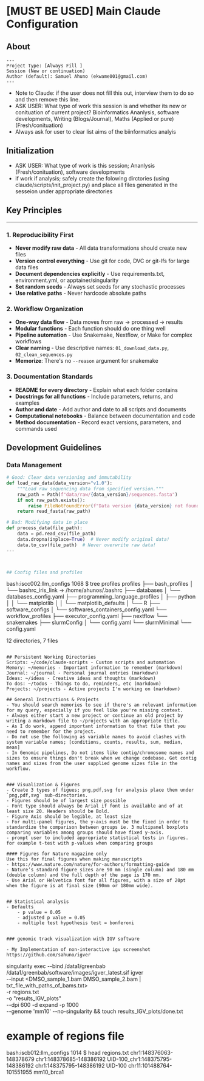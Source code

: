 # [MUST BE USED] Main Claude Configuration
## About 
    --- 
    Project Type: [Always Fill ]
    Session (New or continuation)
    Author (default): Samuel Ahuno (ekwame001@gmail.com) 
    ---
- Note to Claude: if the user does not fill this out, interview them to do so and then remove this line.
- ASK USER: What type of work this session is and whether its new or conituation of current project? 
Bioinformatics Ananlysis, software developments, Writing (Blogs/Journal), Maths (Applied or pure) (Fresh/conituation)
- Always ask for user to clear list aims of the biinformatics analyis

## Initialization
- ASK USER: What type of work is this session; Ananlysis (Fresh/conituation), software developments
- if work if analysis; safely create the folowing dirctories (using claude/scripts/init_project.py) and place all files generated in the sesseion under appropriate directories



## Key Principles
---
### 1. Reproducibility First
- **Never modify raw data** - All data transformations should create new files
- **Version control everything** - Use git for code, DVC or git-lfs for large data files
- **Document dependencies explicitly** - Use requirements.txt, environment.yml, or apptainer/singularity
- **Set random seeds** - Always set seeds for any stochastic processes
- **Use relative paths** - Never hardcode absolute paths

### 2. Workflow Organization
- **One-way data flow** - Data moves from raw → processed → results
- **Modular functions** - Each function should do one thing well
- **Pipeline automation** - Use Snakemake, Nextflow, or Make for complex workflows
- **Clear naming** - Use descriptive names: `01_download_data.py`, `02_clean_sequences.py`
- **Memorize**: There's no `--reason` argument for snakemake

### 3. Documentation Standards
- **README for every directory** - Explain what each folder contains
- **Docstrings for all functions** - Include parameters, returns, and examples
- **Author and date** - Add author and date to all scripts and documents
- **Computational notebooks** - Balance between documentation and code
- **Method documentation** - Record exact versions, parameters, and commands used

## Development Guidelines

### Data Management
```python
# Good: Clear data versioning and immutability
def load_raw_data(data_version="v1.0"):
    """Load raw sequencing data from specified version."""
    raw_path = Path(f"data/raw/{data_version}/sequences.fasta")
    if not raw_path.exists():
        raise FileNotFoundError(f"Data version {data_version} not found")
    return read_fasta(raw_path)

# Bad: Modifying data in place
def process_data(file_path):
    data = pd.read_csv(file_path)
    data.dropna(inplace=True)  # Never modify original data!
    data.to_csv(file_path)  # Never overwrite raw data!
---



## Config files and profiles
```
bash:iscc002:llm_configs 1068 $ tree profiles
profiles
├── bash_profiles
│   └── bashrc_iris_link -> /home/ahunos/.bashrc
├── databases
│   └── databases_config.yaml
├── programming_language_profiles
│   ├── python
│   │   └── matplotlib
│   │       └── matplotlib_defaults
│   └── R
├── software_configs
│   └── softwares_containers_config.yaml
└── workflow_profiles
    ├── executor_config.yaml
    ├── nextflow
    └── snakemakes
        ├── slurmConfig
        │   └── config.yaml
        └── slurmMinimal
            └── config.yaml

12 directories, 7 files
```

## Persistent Working Directories 
Scripts: ~/code/claude-scripts - Custom scripts and automation
Memory: ~/memories - Important information to remember (markdown)
Journal: ~/journal - Personal journal entries (markdown)
Ideas: ~/ideas - Creative ideas and thoughts (markdown)
To dos: ~/todos - Things to do, reminders, etc (markdown)
Projects: ~/projects - Active projects I'm working on (markdown)

## General Instructions & Projects
- You should search memories to see if there's an relevant information for my query, especially if you feel like you're missing context.
- Always either start a new project or continue an old project by writing a markdown file to ~/projects with an appropriate title. 
- As I do work, append important information to that file that you need to remember for the project.
- Do not use the following as variable names to avoid clashes with system variable names; [conditions, counts, results, sum, median, mean]
- In Genomic pipelines, Do not items like contig/chromosome names and sizes to ensure things don't break when we change codebase. Get contig names and sizes from the user supplied genome sizes file in the workflow.


### Visualization & Figures 
- Create 3 types of figues; png,pdf,svg for analysis place them under `png,pdf,svg` sub-directories.
- Figures should be of largest size possible
- Font type should always be Arial if font is available and of at least size 20. Headers should be Bold.
- Figure Axis should be legible, at least size 
- For multi-panel figures, the y-axis must be the fixed in order to standardize the comparison between groups ie. 3 multipanel boxplots comparing variables among groups should have fixed y-axis.
- prompt user to included appropriate statistical tests in figures. for example t-test with p-values when comparing groups

#### Figures for Nature magazine only
Use this for final figures when making manuscripts
- https://www.nature.com/nature/for-authors/formatting-guide
- Nature’s standard figure sizes are 90 mm (single column) and 180 mm (double column) and the full depth of the page is 170 mm.
- Use Arial or Helvetica font for all figures, with a size of 20pt when the figure is at final size (90mm or 180mm wide). 


## Statistical analysis
- Defaults 
    - p value = 0.05
    - adjusted p value = 0.05
    - multiple test hypothesis test = bonferoni
    

### genomic track visualization with IGV software

- My Implementation of non-interactive igv screenshot https://github.com/sahuno/igver
```
singularity exec --bind /data1/greenbab /data1/greenbab/software/images/igver_latest.sif igver \
--input <DMSO_sample_1.bam DMSO_sample_2.bam | txt_file_with_paths_of_bams.txt> \
-r regions.txt \
-o "results_IGV_plots" \
--dpi 600 -d expand -p 1000 \
--genome 'mm10' --no-singularity && touch results_IGV_plots/done.txt

# example of regions file
bash:iscb012:llm_configs 1014 $ head regions.txt
chr1:148376063-148378679  chr1:148378685-148386192 UID-100_chr1:148375795-148386192
chr1:148375795-148386192    UID-100
chr11:101488764-101551955   mm10_brca1
```
